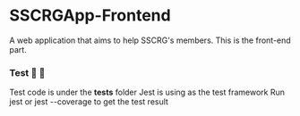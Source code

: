 # SSCRGApp-Frontend

A web application that aims to help SSCRG's members. This is the front-end part.

### Test :tada: :tada:
Test code is under the __tests__ folder
Jest is using as the test framework
Run jest or jest --coverage to get the test result
